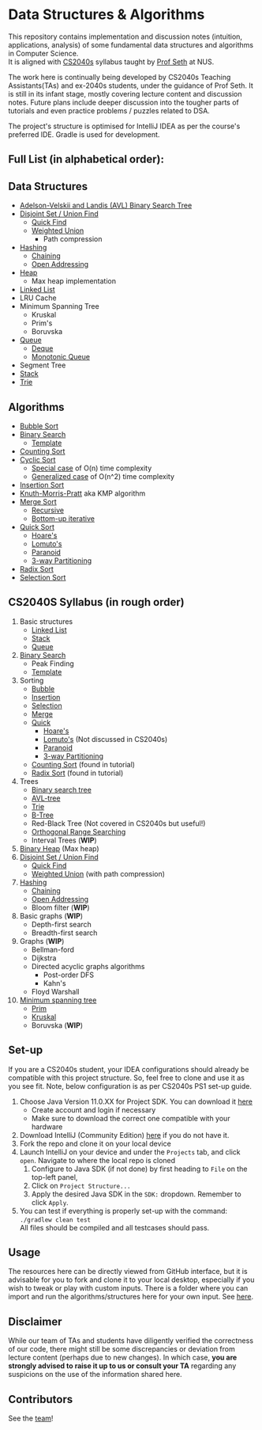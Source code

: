 # Data Structures & Algorithms

This repository contains implementation and discussion notes (intuition, applications, analysis) 
of some fundamental data structures and algorithms in Computer Science. <br>
It is aligned with [CS2040s](https://nusmods.com/courses/CS2040S/data-structures-and-algorithms) syllabus taught by 
[Prof Seth](https://www.comp.nus.edu.sg/cs/people/gilbert/) at NUS. 

The work here is continually being developed by CS2040s Teaching Assistants(TAs) and ex-2040s students, 
under the guidance of Prof Seth.
It is still in its infant stage, mostly covering lecture content and discussion notes.
Future plans include deeper discussion into the tougher parts of tutorials and even practice problems / puzzles related
to DSA.

The project's structure is optimised for IntelliJ IDEA as per the course's preferred IDE. 
Gradle is used for development.

## Full List (in alphabetical order):

## Data Structures
- [Adelson-Velskii and Landis (AVL) Binary Search Tree](src/main/java/dataStructures/avlTree)
- [Disjoint Set / Union Find](src/main/java/dataStructures/disjointSet)
    * [Quick Find](src/main/java/dataStructures/disjointSet/quickFind)
    * [Weighted Union](src/main/java/dataStructures/disjointSet/weightedUnion)
      * Path compression
- [Hashing](src/main/java/dataStructures/hashSet)
    * [Chaining](src/main/java/dataStructures/hashSet/chaining)
    * [Open Addressing](src/main/java/dataStructures/hashSet/openAddressing)
- [Heap](src/main/java/dataStructures/heap)
    * Max heap implementation 
- [Linked List](src/main/java/dataStructures/linkedList)
- LRU Cache
- Minimum Spanning Tree 
    * Kruskal
    * Prim's
    * Boruvska
- [Queue](src/main/java/dataStructures/queue)
  - [Deque](src/main/java/dataStructures/queue/Deque)
  - [Monotonic Queue](src/main/java/dataStructures/queue/monotonicQueue)
- Segment Tree
- [Stack](src/main/java/dataStructures/stack)
- [Trie](src/main/java/dataStructures/trie)

## Algorithms
- [Bubble Sort](src/main/java/algorithms/sorting/bubbleSort)
- [Binary Search](src/main/java/algorithms/binarySearch)
    * [Template](src/main/java/algorithms/binarySearch/binarySearchTemplated)
- [Counting Sort](src/main/java/algorithms/sorting/countingSort)
- [Cyclic Sort](src/main/java/algorithms/sorting/cyclicSort)
    * [Special case](src/main/java/algorithms/sorting/cyclicSort/simple) of O(n) time complexity
    * [Generalized case](src/main/java/algorithms/sorting/cyclicSort/generalised) of O(n^2) time complexity
- [Insertion Sort](src/main/java/algorithms/sorting/insertionSort)
- [Knuth-Morris-Pratt](src/main/java/algorithms/patternFinding) aka KMP algorithm
- [Merge Sort](src/main/java/algorithms/sorting/mergeSort)
    * [Recursive](src/main/java/algorithms/sorting/mergeSort/recursive)
    * [Bottom-up iterative](src/main/java/algorithms/sorting/mergeSort/iterative)
- [Quick Sort](src/main/java/algorithms/sorting/quickSort/)
    * [Hoare's](src/main/java/algorithms/sorting/quickSort/hoares)
    * [Lomuto's](src/main/java/algorithms/sorting/quickSort/lomuto)
    * [Paranoid](src/main/java/algorithms/sorting/quickSort/paranoid)
    * [3-way Partitioning](src/main/java/algorithms/sorting/quickSort/threeWayPartitioning)
- [Radix Sort](src/main/java/algorithms/sorting/radixSort)
- [Selection Sort](src/main/java/algorithms/sorting/selectionSort)

## CS2040S Syllabus (in rough order)
1. Basic structures
    * [Linked List](src/main/java/dataStructures/linkedList)
    * [Stack](src/main/java/dataStructures/stack)
    * [Queue](src/main/java/dataStructures/queue)
2. [Binary Search](src/main/java/algorithms/binarySearch)
    * Peak Finding
    * [Template](src/main/java/algorithms/binarySearch/binarySearchTemplated)
3. Sorting
    * [Bubble](src/main/java/algorithms/sorting/bubbleSort)
    * [Insertion](src/main/java/algorithms/sorting/insertionSort)
    * [Selection](src/main/java/algorithms/sorting/selectionSort)
    * [Merge](src/main/java/algorithms/sorting/mergeSort)
    * [Quick](src/main/java/algorithms/sorting/quickSort)
      * [Hoare's](src/main/java/algorithms/sorting/quickSort/hoares)
      * [Lomuto's](src/main/java/algorithms/sorting/quickSort/lomuto) (Not discussed in CS2040s)
      * [Paranoid](src/main/java/algorithms/sorting/quickSort/paranoid)
      * [3-way Partitioning](src/main/java/algorithms/sorting/quickSort/threeWayPartitioning)
    * [Counting Sort](src/main/java/algorithms/sorting/countingSort) (found in tutorial)
    * [Radix Sort](src/main/java/algorithms/sorting/radixSort) (found in tutorial)
4. Trees
    * [Binary search tree](src/main/java/dataStructures/binarySearchTree)
    * [AVL-tree](src/main/java/dataStructures/avlTree)
    * [Trie](src/main/java/dataStructures/trie)
    * [B-Tree](src/main/java/dataStructures/bTree)
    * Red-Black Tree (Not covered in CS2040s but useful!)
    * [Orthogonal Range Searching](src/main/java/algorithms/orthogonalRangeSearching)
    * Interval Trees (**WIP**)
5. [Binary Heap](src/main/java/dataStructures/heap) (Max heap)
6. [Disjoint Set / Union Find](src/main/java/dataStructures/disjointSet)
    * [Quick Find](src/main/java/dataStructures/disjointSet/quickFind)
    * [Weighted Union](src/main/java/dataStructures/disjointSet/weightedUnion) (with path compression)
7. [Hashing](src/main/java/dataStructures/hashSet)
    * [Chaining](src/main/java/dataStructures/hashSet/chaining)
    * [Open Addressing](src/main/java/dataStructures/hashSet/openAddressing)
    * Bloom filter (**WIP**)
8. Basic graphs (**WIP**)
    * Depth-first search
    * Breadth-first search
9. Graphs (**WIP**)
    * Bellman-ford
    * Dijkstra
    * Directed acyclic graphs algorithms 
      * Post-order DFS
      * Kahn's
    * Floyd Warshall 
10. [Minimum spanning tree](src/main/java/algorithms/minimumSpanningTree)
    * [Prim](src/main/java/algorithms/minimumSpanningTree/prim)
    * [Kruskal](src/main/java/algorithms/minimumSpanningTree/kruskal)
    * Boruvska (**WIP**)

## Set-up 
If you are a CS2040s student, your IDEA configurations should already be compatible with this project structure. So, 
feel free to clone and use it as you see fit. Note, below configuration is as per CS2040s PS1 set-up guide.

1. Choose Java Version 11.0.XX for Project SDK. You can download it [here](https://www.oracle.com/java/technologies/downloads/#java11)
   - Create account and login if necessary
   - Make sure to download the correct one compatible with your hardware
2. Download IntelliJ (Community Edition) [here](https://www.jetbrains.com/idea/download/?section=mac) if you do not have it.
3. Fork the repo and clone it on your local device
4. Launch IntelliJ on your device and under the `Projects` tab, and click `open`. Navigate to where the local repo is 
cloned 
   1. Configure to Java SDK (if not done) by first heading to `File` on the top-left panel,
   2. Click on `Project Structure...`
   3. Apply the desired Java SDK in the `SDK:` dropdown. Remember to click `Apply`.
5. You can test if everything is properly set-up with the command: <br/>
`./gradlew clean test` <br/>
All files should be compiled and all testcases should pass.

## Usage
The resources here can be directly viewed from GitHub interface, but it is advisable for you to fork and clone 
it to your local desktop, especially if you wish to tweak or play with custom inputs. There is a folder where you can 
import and run the algorithms/structures here for your own input. See [here](scripts/README.md).

## Disclaimer
While our team of TAs and students have diligently verified the correctness of our code, there might still be
some discrepancies or deviation from lecture content (perhaps due to new changes). 
In which case, **you are strongly advised to raise it up to us or consult your TA** regarding any suspicions 
on the use of the information shared here.

## Contributors
See the [team](docs/team/profiles.md)!
